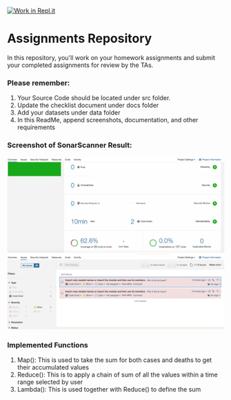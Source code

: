 [![Work in Repl.it](https://classroom.github.com/assets/work-in-replit-14baed9a392b3a25080506f3b7b6d57f295ec2978f6f33ec97e36a161684cbe9.svg)](https://classroom.github.com/online_ide?assignment_repo_id=3423852&assignment_repo_type=AssignmentRepo)

 
# Assignments Repository

In this repository, you'll work on your homework assignments and submit your completed assignments for review by the TAs.

### Please remember:
1. Your Source Code should be located under src folder.
2. Update the checklist document under docs folder
3. Add your datasets under data folder
4. In this ReadMe, append screenshots, documentation, and other requirements

### Screenshot of SonarScanner Result:
![](coverage.png)
![](issue.png)

### Implemented Functions
1. Map(): This is used to take the sum for both cases and deaths to get their accumulated values
2. Reduce(): This is to apply a chain of sum of all the values within a time range selected by user
3. Lambda(): This is used together with Reduce() to define the sum